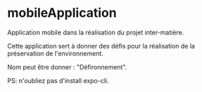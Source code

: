 # mobileApplication

Application mobile dans la réalisation du projet inter-matière.

Cette application sert à donner des défis pour la réalisation de la préservation de l'environnement.

Nom peut être donner : "Défironnement".

PS: n'oubliez pas d'install expo-cli.